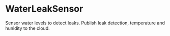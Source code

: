 # WaterLeakSensor
Sensor water levels to detect leaks. Publish leak detection, temperature and hunidity to the cloud.
